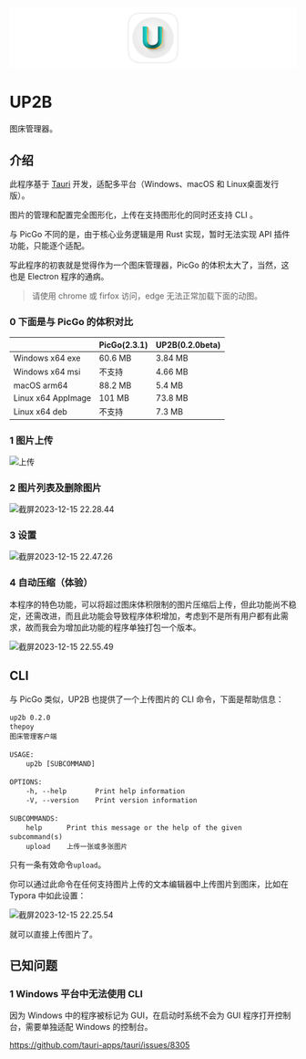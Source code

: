![logo](docs/images/logo.png)

# UP2B

图床管理器。

## 介绍

此程序基于 [Tauri](https://github.com/tauri-apps/tauri) 开发，适配多平台（Windows、macOS 和 Linux桌面发行版）。

图片的管理和配置完全图形化，上传在支持图形化的同时还支持 CLI 。

与 PicGo 不同的是，由于核心业务逻辑是用 Rust 实现，暂时无法实现 API 插件功能，只能逐个适配。

写此程序的初衷就是觉得作为一个图床管理器，PicGo 的体积太大了，当然，这也是 Electron 程序的通病。

> 请使用 chrome 或 firfox 访问，edge 无法正常加载下面的动图。

### 0 下面是与 PicGo 的体积对比

|                    | PicGo(2.3.1) | UP2B(0.2.0beta) |
| ------------------ | ------------ | --------------- |
| Windows x64 exe    | 60.6 MB      | 3.84 MB         |
| Windows x64 msi    | 不支持       | 4.66 MB         |
| macOS arm64        | 88.2 MB      | 5.4 MB          |
| Linux x64 AppImage | 101 MB       | 73.8 MB         |
| Linux x64 deb      | 不支持       | 7.3 MB          |

### 1 图片上传

![上传](docs/images/upload.avif)

### 2 图片列表及删除图片

![截屏2023-12-15 22.28.44](docs/images/list.avif)

### 3 设置

![截屏2023-12-15 22.47.26](https://s2.loli.net/2023/12/15/esQrwN8KhnomBTx.png)

### 4 自动压缩（体验）

本程序的特色功能，可以将超过图床体积限制的图片压缩后上传，但此功能尚不稳定，还需改进，而且此功能会导致程序体积增加，考虑到不是所有用户都有此需求，故而我会为增加此功能的程序单独打包一个版本。

![截屏2023-12-15 22.55.49](https://s2.loli.net/2023/12/15/5xbHVlOpwMmtrXe.png)

## CLI

与 PicGo 类似，UP2B 也提供了一个上传图片的 CLI 命令，下面是帮助信息：

```
up2b 0.2.0
thepoy
图床管理客户端

USAGE:
    up2b [SUBCOMMAND]

OPTIONS:
    -h, --help       Print help information
    -V, --version    Print version information

SUBCOMMANDS:
    help      Print this message or the help of the given subcommand(s)
    upload    上传一张或多张图片
```

只有一条有效命令`upload`。

你可以通过此命令在任何支持图片上传的文本编辑器中上传图片到图床，比如在 Typora 中如此设置：

![截屏2023-12-15 22.25.54](https://s2.loli.net/2023/12/15/i7gSByjX4FtmKxv.png)

就可以直接上传图片了。

## 已知问题

### 1 Windows 平台中无法使用 CLI

因为 Windows 中的程序被标记为 GUI，在启动时系统不会为 GUI 程序打开控制台，需要单独适配 Windows 的控制台。

https://github.com/tauri-apps/tauri/issues/8305
